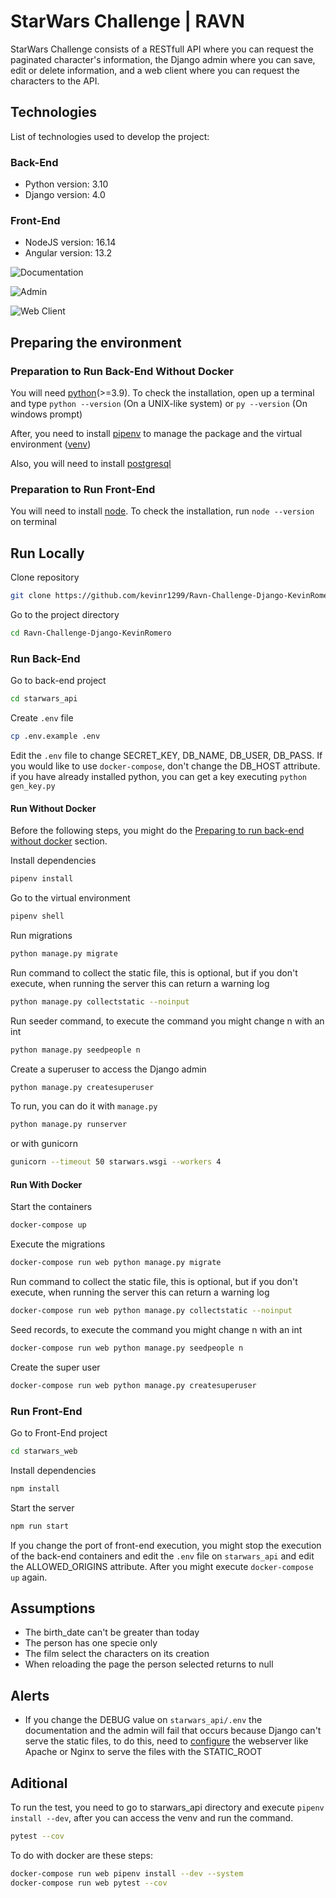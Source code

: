 StarWars Challenge | RAVN
=============================

StarWars Challenge consists of a RESTfull API where you can request the paginated character's information, the Django admin where you can save, edit or delete information, and a web client where you can request the characters to the API.

## Technologies
List of technologies used to develop the project:

### Back-End
* Python version: 3.10
* Django version: 4.0

### Front-End
* NodeJS version: 16.14
* Angular version: 13.2

![Documentation](README_images/documentation.png)

![Admin](README_images/admin.png)

![Web Client](README_images/client.png)

## Preparing the environment

### Preparation to Run Back-End Without Docker
You will need [python](https://www.python.org/downloads/)(>=3.9). To check the installation, open up a terminal and type `python --version` (On a UNIX-like system) or `py --version` (On windows prompt)

After, you need to install [pipenv](https://pipenv.pypa.io/en/latest/install/) to manage the package and the virtual environment ([venv](https://docs.python.org/3/library/venv.html))

Also, you will need to install [postgresql](https://www.postgresql.org/download/)

### Preparation to Run Front-End
You will need to install [node](https://nodejs.org/en/download/). To check the installation, run `node --version` on terminal

## Run Locally

Clone repository
```bash
git clone https://github.com/kevinr1299/Ravn-Challenge-Django-KevinRomero.git
```

Go to the project directory
```bash
cd Ravn-Challenge-Django-KevinRomero
```

### Run Back-End

Go to back-end project
```bash
cd starwars_api
```

Create `.env` file
```bash
cp .env.example .env
```

Edit the `.env` file to change SECRET_KEY, DB_NAME, DB_USER, DB_PASS. If you would like to use `docker-compose`, don't change the DB_HOST attribute. if you have already installed python, you can get a key executing `python gen_key.py`

#### Run Without Docker
Before the following steps, you might do the [Preparing to run back-end without docker](#preparing-to-run-back-end-without-docker) section.

Install dependencies
```bash
pipenv install
```

Go to the virtual environment
```bash
pipenv shell
```

Run migrations
```bash
python manage.py migrate
```

Run command to collect the static file, this is optional, but if you don't execute, when running the server this can return a warning log
```bash
python manage.py collectstatic --noinput
```

Run seeder command, to execute the command you might change n with an int
```bash
python manage.py seedpeople n
```

Create a superuser to access the Django admin
```bash
python manage.py createsuperuser
```

To run, you can do it with `manage.py`
```bash
python manage.py runserver
```
or with gunicorn
```bash
gunicorn --timeout 50 starwars.wsgi --workers 4
```

#### Run With Docker
Start the containers
```bash
docker-compose up
```

Execute the migrations
```bash
docker-compose run web python manage.py migrate
```

Run command to collect the static file, this is optional, but if you don't execute, when running the server this can return a warning log
```bash
docker-compose run web python manage.py collectstatic --noinput
```

Seed records, to execute the command you might change n with an int
```bash
docker-compose run web python manage.py seedpeople n
```

Create the super user
```bash
docker-compose run web python manage.py createsuperuser
```

### Run Front-End

Go to Front-End project
```bash
cd starwars_web
```

Install dependencies
```bash
npm install
```

Start the server
```bash
npm run start
```

If you change the port of front-end execution, you might stop the execution of the back-end containers and edit the `.env` file on `starwars_api` and edit the ALLOWED_ORIGINS attribute. After you might execute `docker-compose up` again.

## Assumptions
* The birth_date can't be greater than today
* The person has one specie only
* The film select the characters on its creation
* When reloading the page the person selected returns to null


## Alerts
* If you change the DEBUG value on `starwars_api/.env` the documentation and the admin will fail that occurs because Django can't serve the static files, to do this, need to [configure](https://docs.djangoproject.com/en/4.0/howto/static-files/deployment/#serving-the-site-and-your-static-files-from-the-same-server) the webserver like Apache or Nginx to serve the files with the STATIC_ROOT

## Aditional
To run the test, you need to go to starwars_api directory and execute
`pipenv install --dev`, after you can access the venv and run the command.
```bash
pytest --cov
```
To do with docker are these steps:
```bash
docker-compose run web pipenv install --dev --system
docker-compose run web pytest --cov
```
